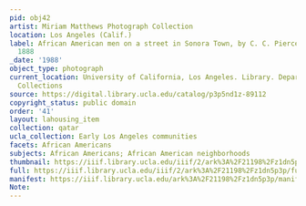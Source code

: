 ```yaml
---
pid: obj42
artist: Miriam Matthews Photograph Collection
location: Los Angeles (Calif.)
label: African American men on a street in Sonora Town, by C. C. Pierce, Los Angeles,
  1888
_date: '1988'
object_type: photograph
current_location: University of California, Los Angeles. Library. Department of Special
  Collections
source: https://digital.library.ucla.edu/catalog/p3p5nd1z-89112
copyright_status: public domain
order: '41'
layout: lahousing_item
collection: qatar
ucla_collection: Early Los Angeles communities
facets: African Americans
subjects: African Americans; African American neighborhoods
thumbnail: https://iiif.library.ucla.edu/iiif/2/ark%3A%2F21198%2Fz1dn5p3p/full/250,/0/default.jpg
full: https://iiif.library.ucla.edu/iiif/2/ark%3A%2F21198%2Fz1dn5p3p/full/full/0/default.jpg
manifest: https://iiif.library.ucla.edu/ark%3A%2F21198%2Fz1dn5p3p/manifest?_ga=2.23980858.1680875872.1602991567-1269599694.1567541750
Note: 
---
```

